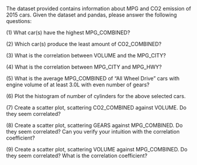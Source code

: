 The dataset provided contains information about MPG and CO2 emission of 2015 cars. Given the dataset and pandas, please answer the following questions:

(1)	What car(s) have the highest MPG_COMBINED?

(2)	Which car(s) produce the least amount of CO2_COMBINED?

(3)	What is the correlation between VOLUME and the MPG_CITY?

(4)	What is the correlation between MPG_CITY and MPG_HWY?

(5)	What is the average MPG_COMBINED of “All Wheel Drive” cars with engine volume of at least 3.0L with even number of gears? 

(6)	Plot the histogram of number of cylinders for the above selected cars.

(7)	Create a scatter plot, scattering CO2_COMBINED against VOLUME. Do they seem correlated?

(8)	Create a scatter plot, scattering GEARS against MPG_COMBINED. Do they seem correlated? Can you verify your intuition with the correlation coefficient?

(9)	Create a scatter plot, scattering VOLUME against MPG_COMBINED. Do they seem correlated? What is the correlation coefficient?

